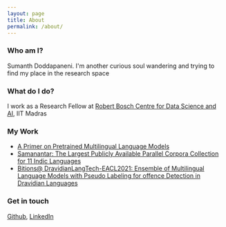 ```yaml
---
layout: page
title: About
permalink: /about/
---
```


### Who am I?
Sumanth Doddapaneni. I'm another curious soul wandering and trying to find my place in the research space

### What do I do?
I work as a Research Fellow at [Robert Bosch Centre for Data Science and AI](http://rbcdsai.iitm.ac.in), IIT Madras

### My Work
- [A Primer on Pretrained Multilingual Language Models](https://arxiv.org/abs/2107.00676)
- [Samanantar: The Largest Publicly Available Parallel Corpora Collection for 11 Indic Languages](https://arxiv.org/abs/2104.05596)
- [Bitions@ DravidianLangTech-EACL2021: Ensemble of Multilingual Language Models with Pseudo Labeling for offence Detection in Dravidian Languages](https://www.aclweb.org/anthology/2021.dravidianlangtech-1.42/)


### Get in touch
[Github](https://github.com/sumanthd17), [LinkedIn](https://www.linkedin.com/in/sumanth-doddapaneni-25494b130/)
